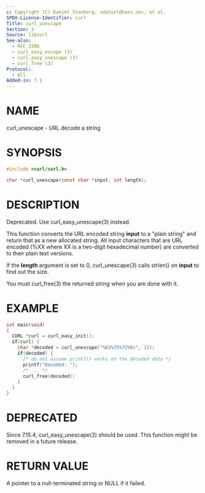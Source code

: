 ```yaml
---
c: Copyright (C) Daniel Stenberg, <daniel@haxx.se>, et al.
SPDX-License-Identifier: curl
Title: curl_unescape
Section: 3
Source: libcurl
See-also:
  - RFC 2396
  - curl_easy_escape (3)
  - curl_easy_unescape (3)
  - curl_free (3)
Protocol:
  - All
Added-in: 7.1
---
```


# NAME

curl_unescape - URL decode a string

# SYNOPSIS

~~~c
#include <curl/curl.h>

char *curl_unescape(const char *input, int length);
~~~

# DESCRIPTION

Deprecated. Use curl_easy_unescape(3) instead.

This function converts the URL encoded string **input** to a "plain string"
and return that as a new allocated string. All input characters that are URL
encoded (%XX where XX is a two-digit hexadecimal number) are converted to
their plain text versions.

If the **length** argument is set to 0, curl_unescape(3) calls
strlen() on **input** to find out the size.

You must curl_free(3) the returned string when you are done with it.

# EXAMPLE

~~~c
int main(void)
{
  CURL *curl = curl_easy_init();
  if(curl) {
    char *decoded = curl_unescape("%63%75%72%6c", 12);
    if(decoded) {
      /* do not assume printf() works on the decoded data */
      printf("Decoded: ");
      /* ... */
      curl_free(decoded);
    }
  }
}
~~~

# DEPRECATED

Since 7.15.4, curl_easy_unescape(3) should be used. This function might
be removed in a future release.

# RETURN VALUE

A pointer to a null-terminated string or NULL if it failed.
